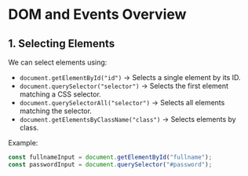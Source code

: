 # DOM and Events Overview

## 1. Selecting Elements
We can select elements using:
- `document.getElementById("id")` → Selects a single element by its ID.
- `document.querySelector("selector")` → Selects the first element matching a CSS selector.
- `document.querySelectorAll("selector")` → Selects all elements matching the selector.
- `document.getElementsByClassName("class")` → Selects elements by class.

Example:
```js
const fullnameInput = document.getElementById("fullname");
const passwordInput = document.querySelector("#password");
```